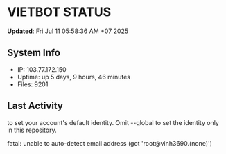 # VIETBOT STATUS
**Updated**: Fri Jul 11 05:58:36 AM +07 2025

## System Info
- IP: 103.77.172.150
- Uptime: up 5 days, 9 hours, 46 minutes
- Files: 9201

## Last Activity

to set your account's default identity.
Omit --global to set the identity only in this repository.

fatal: unable to auto-detect email address (got 'root@vinh3690.(none)')
